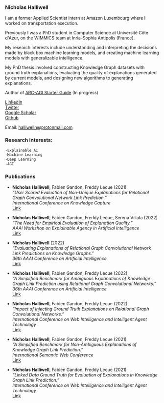 ### Nicholas Halliwell

I am a former Applied Scientist intern at Amazon Luxembourg where I worked on transportation execution.

Previously I was a PhD student in Computer Science at Université Côte d'Azur, on the WIMMICS team at Inria-Sophia Antipolis (France).

My research interests include understanding and interpreting the decisions made by black box machine learning models, and creating machine learning models with generalizable intelligence. 

My PhD thesis involved constructing Knowledge Graph datasets with ground truth explanations, evaluating the quality of explanations generated by current models, and designing new algorithms to generating explanations.

Author of [ARC-AGI Starter Guide](https://halliwelln.github.io/arc-agi-book/landing-page.html) (In progress)

[LinkedIn](https://www.linkedin.com/in/nicholas-halliwell-phd-086324100)  
[Twitter](https://twitter.com/halliwelln06)  
[Google Scholar](https://scholar.google.com/citations?user=TM1ZL9IAAAAJ&hl=en&oi=ao)  
[Github](https://github.com/halliwelln)  


Email: [halliwelln@protonmail.com](halliwelln@protonmail.com)

### Research interests:

```markdown
-Explainable AI
-Machine Learning
-Deep Learning
-AGI
```

### Publications

- **Nicholas Halliwell**, Fabien Gandon, Freddy Lecue (2021)  
  *“User Scored Evaluation of Non-Unique Explanations for Relational Graph Convolutional Network Link Prediction.”*  
  *International Conference on Knowledge Capture*  
  [Link](https://hal.archives-ouvertes.fr/hal-03402766)

- **Nicholas Halliwell**, Fabien Gandon, Freddy Lecue, Serena Villata (2022)  
  *“The Need for Empirical Evaluation of Explanation Quality.”*  
  *AAAI Workshop on Explainable Agency in Artificial Intelligence*  
  [Link](https://hal.archives-ouvertes.fr/hal-03591012)

- **Nicholas Halliwell** (2022)  
  *“Evaluating Explanations of Relational Graph Convolutional Network Link Predictions on Knowledge Graphs.”*  
  *36th AAAI Conference on Artificial Intelligence*  
  [Link](https://hal.archives-ouvertes.fr/hal-03454121)

- **Nicholas Halliwell**, Fabien Gandon, Freddy Lecue (2022)  
  *“A Simplified Benchmark for Ambiguous Explanations of Knowledge Graph Link Prediction using Relational Graph Convolutional Networks.”*  
  *36th AAAI Conference on Artificial Intelligence*  
  [Link](https://hal.archives-ouvertes.fr/hal-03434544)
  
- **Nicholas Halliwell**, Fabien Gandon, Freddy Lecue (2022)  
  *“Impact of Injecting Ground Truth Explanations on Relational Graph Convolutional Networks.”*  
  *International Conference on Web Intelligence and Intelligent Agent Technology*  
  [Link](https://hal.archives-ouvertes.fr/hal-03771424)

- **Nicholas Halliwell**, Fabien Gandon, Freddy Lecue (2021)  
  *“A Simplified Benchmark for Non-Ambiguous Explanations of Knowledge Graph Link Prediction.”*  
  *International Semantic Web Conference*  
  [Link](https://hal.archives-ouvertes.fr/hal-03339562)

- **Nicholas Halliwell**, Fabien Gandon, Freddy Lecue (2021)  
  *“Linked Data Ground Truth for Evaluation of Explanations in Knowledge Graph Link Prediction.”*  
  *International Conference on Web Intelligence and Intelligent Agent Technology*  
  [Link](https://hal.archives-ouvertes.fr/hal-03430113)
